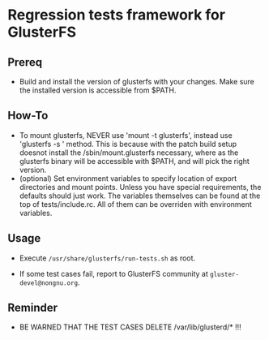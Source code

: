 Regression tests framework for GlusterFS
========================================

## Prereq
- Build and install the version of glusterfs with your changes. Make
  sure the installed version is accessible from $PATH.

## How-To
- To mount glusterfs, NEVER use 'mount -t glusterfs', instead use
  'glusterfs -s ' method. This is because with the patch build setup
  doesnot install the /sbin/mount.glusterfs necessary, where as the
  glusterfs binary will be accessible with $PATH, and will pick the
  right version.
- (optional) Set environment variables to specify location of
  export directories and mount points. Unless you have special
  requirements, the defaults should just work. The variables
  themselves can be found at the top of tests/include.rc. All
  of them can be overriden with environment variables.

## Usage
- Execute `/usr/share/glusterfs/run-tests.sh` as root.

- If some test cases fail, report to GlusterFS community at
  `gluster-devel@nongnu.org`.

## Reminder
- BE WARNED THAT THE TEST CASES DELETE /var/lib/glusterd/* !!!
